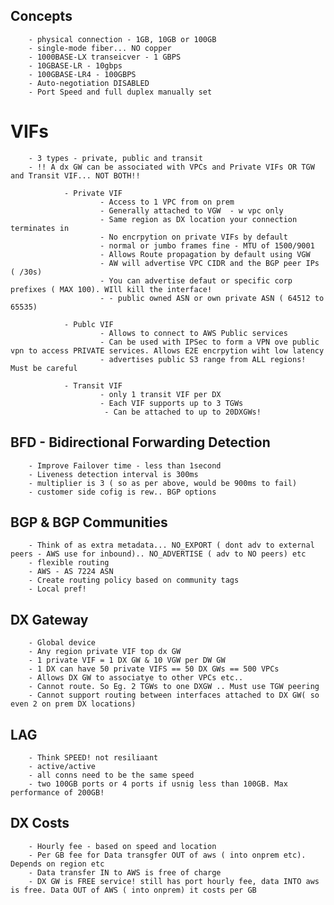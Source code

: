 ## Concepts
        - physical connection - 1GB, 10GB or 100GB 
        - single-mode fiber... NO copper
        - 1000BASE-LX transeicver - 1 GBPS
        - 10GBASE-LR - 10gbps
        - 100GBASE-LR4 - 100GBPS
        - Auto-negotiation DISABLED
        - Port Speed and full duplex manually set


# VIFs
        - 3 types - private, public and transit
        - !! A dx GW can be associated with VPCs and Private VIFs OR TGW and Transit VIF... NOT BOTH!!

                - Private VIF
                        - Access to 1 VPC from on prem
                        - Generally attached to VGW  - w vpc only
                        - Same region as DX location your connection terminates in
                        - No encrpytion on private VIFs by default
                        - normal or jumbo frames fine - MTU of 1500/9001
                        - Allows Route propagation by default using VGW
                        - AW will advertise VPC CIDR and the BGP peer IPs ( /30s)
                        - You can advertise defaut or specific corp prefixes ( MAX 100). WIll kill the interface!
                        - - public owned ASN or own private ASN ( 64512 to 65535)

                - Publc VIF 
                        - Allows to connect to AWS Public services
                        - Can be used with IPSec to form a VPN ove public vpn to access PRIVATE services. Allows E2E encrpytion wiht low latency
                        - advertises public S3 range from ALL regions! Must be careful

                - Transit VIF
                        - only 1 transit VIF per DX
                        - Each VIF supports up to 3 TGWs
                         - Can be attached to up to 20DXGWs!


## BFD - Bidirectional Forwarding Detection
        - Improve Failover time - less than 1second
        - Liveness detection interval is 300ms
        - multiplier is 3 ( so as per above, would be 900ms to fail)
        - customer side cofig is rew.. BGP options

## BGP & BGP Communities
        - Think of as extra metadata... NO_EXPORT ( dont adv to external peers - AWS use for inbound).. NO_ADVERTISE ( adv to NO peers) etc
        - flexible routing
        - AWS - AS 7224 ASN
        - Create routing policy based on community tags
        - Local pref!


## DX Gateway
        - Global device
        - Any region private VIF top dx GW
        - 1 private VIF = 1 DX GW & 10 VGW per DW GW
        - 1 DX can have 50 private VIFS == 50 DX GWs == 500 VPCs
        - Allows DX GW to associatye to other VPCs etc.. 
        - Cannot route. So Eg. 2 TGWs to one DXGW .. Must use TGW peering
        - Cannot support routing between interfaces attached to DX GW( so even 2 on prem DX locations)

## LAG
        - Think SPEED! not resiliaant
        - active/active
        - all conns need to be the same speed
        - two 100GB ports or 4 ports if usnig less than 100GB. Max performance of 200GB!

## DX Costs
        - Hourly fee - based on speed and location
        - Per GB fee for Data transgfer OUT of aws ( into onprem etc). Depends on region etc
        - Data transfer IN to AWS is free of charge
        - DX GW is FREE service! still has port hourly fee, data INTO aws is free. Data OUT of AWS ( into onprem) it costs per GB